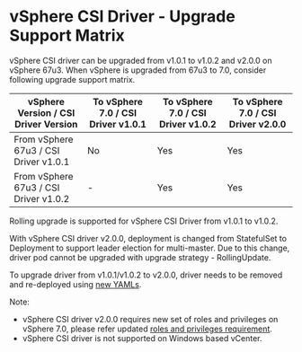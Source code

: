 # vSphere CSI Driver - Upgrade Support Matrix

vSphere CSI driver can be upgraded from v1.0.1 to v1.0.2 and v2.0.0 on vSphere 67u3.
When vSphere is upgraded from 67u3 to 7.0, consider following upgrade support matrix.

|  vSphere Version / CSI Driver Version  |  To vSphere 7.0 / CSI Driver v1.0.1  |  To vSphere 7.0 / CSI Driver v1.0.2  |  To vSphere 7.0 / CSI Driver v2.0.0  |
|---|---|---|---|
|  From vSphere 67u3 / CSI Driver v1.0.1  |  No  |  Yes  |  Yes  |
|  From vSphere 67u3 / CSI Driver v1.0.2  |  -  |  Yes  |  Yes  |

Rolling upgrade is supported for vSphere CSI Driver from v1.0.1 to v1.0.2.

With vSphere CSI driver v2.0.0, deployment is changed from StatefulSet to Deployment to support leader election for multi-master. Due to this change, driver pod cannot be upgraded with upgrade strategy - RollingUpdate.

To upgrade driver from v1.0.1/v1.0.2 to v2.0.0, driver needs to be removed and re-deployed using [new YAMLs](https://github.com/kubernetes-sigs/vsphere-csi-driver/tree/master/manifests/vsphere-7.0/vanilla).

Note:

- vSphere CSI driver v2.0.0 requires new set of roles and privileges on vSphere 7.0, please refer updated [roles and privileges requirement](driver-deployment/prerequisites.md).
- vSphere CSI driver is not supported on Windows based vCenter.
